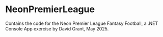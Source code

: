 # NeonPremierLeague

Contains the code for the Neon Premier League Fantasy Football, a .NET Console App exercise by David Grant, May 2025.